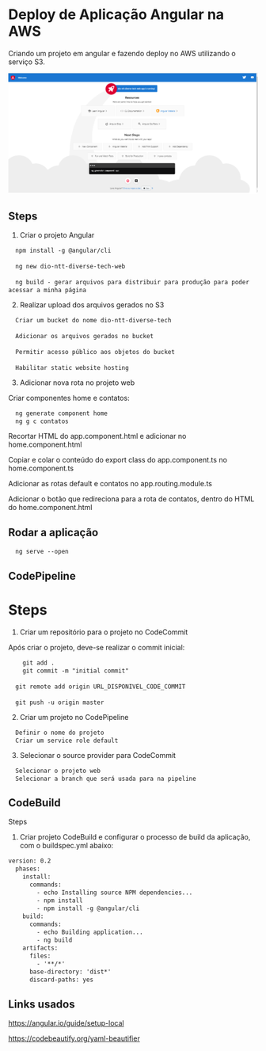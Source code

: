 # Deploy de Aplicação Angular na AWS
Criando um projeto em angular e fazendo deploy no AWS utilizando o serviço S3.

<p>
  <img src=".github/diverseTech.png">
</p>

## Steps
1. Criar o projeto Angular
```
  npm install -g @angular/cli

  ng new dio-ntt-diverse-tech-web

  ng build - gerar arquivos para distribuir para produção para poder acessar a minha página
```

2. Realizar upload dos arquivos gerados no S3
```
  Criar um bucket do nome dio-ntt-diverse-tech

  Adicionar os arquivos gerados no bucket

  Permitir acesso público aos objetos do bucket

  Habilitar static website hosting
```

3. Adicionar nova rota no projeto web

  Criar componentes home e contatos:
  ```
    ng generate component home
    ng g c contatos
  ```
  Recortar HTML do app.component.html e adicionar no home.component.html

  Copiar e colar o conteúdo do export class do app.component.ts no home.component.ts

  Adicionar as rotas default e contatos no app.routing.module.ts

  Adicionar o botão que redireciona para a rota de contatos, dentro do HTML do home.component.html


## Rodar a aplicação
```
  ng serve --open
```

## CodePipeline

# Steps
1. Criar um repositório para o projeto no CodeCommit

  Após criar o projeto, deve-se realizar o commit inicial: 
```
    git add .  
    git commit -m "initial commit"

  git remote add origin URL_DISPONIVEL_CODE_COMMIT

  git push -u origin master
```

2. Criar um projeto no CodePipeline
```
  Definir o nome do projeto
  Criar um service role default
```

3. Selecionar o source provider para CodeCommit
```
  Selecionar o projeto web
  Selecionar a branch que será usada para na pipeline
```

## CodeBuild
Steps
1. Criar projeto CodeBuild e configurar o processo de build da aplicação, com o buildspec.yml abaixo:

```
version: 0.2
  phases:
    install: 
      commands: 
        - echo Installing source NPM dependencies...
        - npm install
        - npm install -g @angular/cli
    build: 
      commands:
        - echo Building application...
        - ng build
    artifacts:
      files:
        - '**/*'
      base-directory: 'dist*'
      discard-paths: yes
```

## Links usados
  https://angular.io/guide/setup-local

  https://codebeautify.org/yaml-beautifier
